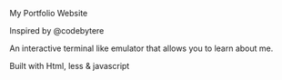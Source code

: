 My Portfolio Website

Inspired by @codebytere 

An interactive terminal like emulator that allows you to learn about me.

Built with Html, less & javascript